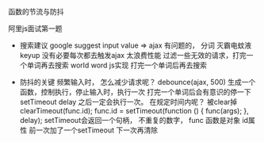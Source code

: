 函数的节流与防抖

阿里js面试第一题
- 搜索建议
    google suggest
    input value => ajax
    有问题的， 
    分词 灭霸电蚊液
    keyup 没有必要每次都去触发ajax 太浪费性能
    过滤一些无效的请求，打完一个单词再去搜索
    world word js实现 打完一个单词后再去搜索

- 防抖的关键
    频繁输入时， 怎么减少请求呢？
    debounce(ajax, 500) 生成一个函数，控制执行，停止输入时，执行一次 打完一个单词后会有意识的停一下
    setTimeout delay 之后一定会执行一次。
    在规定时间内呢？ 被clear掉
    clearTimeout(func.id);
    func.id = setTimeout(function () {
        func(args);
    }, delay);
    setTimeout会返回一个句柄， 不重复的数字， func 函数是对象 id属性
    前一次加了一个setTimeout 下一次再清除